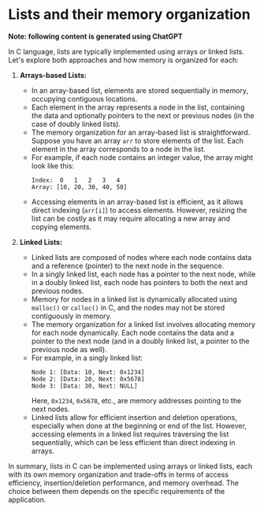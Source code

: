 # Lists and their memory organization

**Note: following content is generated using ChatGPT**

In C language, lists are typically implemented using arrays or linked lists. Let's explore both approaches and how memory is organized for each:

1. **Arrays-based Lists:**
   - In an array-based list, elements are stored sequentially in memory, occupying contiguous locations.
   - Each element in the array represents a node in the list, containing the data and optionally pointers to the next or previous nodes (in the case of doubly linked lists).
   - The memory organization for an array-based list is straightforward. Suppose you have an array `arr` to store elements of the list. Each element in the array corresponds to a node in the list.
   - For example, if each node contains an integer value, the array might look like this:
     ```
     Index:  0   1   2   3   4
     Array: [10, 20, 30, 40, 50]
     ```
   - Accessing elements in an array-based list is efficient, as it allows direct indexing (`arr[i]`) to access elements. However, resizing the list can be costly as it may require allocating a new array and copying elements.

2. **Linked Lists:**
   - Linked lists are composed of nodes where each node contains data and a reference (pointer) to the next node in the sequence.
   - In a singly linked list, each node has a pointer to the next node, while in a doubly linked list, each node has pointers to both the next and previous nodes.
   - Memory for nodes in a linked list is dynamically allocated using `malloc()` or `calloc()` in C, and the nodes may not be stored contiguously in memory.
   - The memory organization for a linked list involves allocating memory for each node dynamically. Each node contains the data and a pointer to the next node (and in a doubly linked list, a pointer to the previous node as well).
   - For example, in a singly linked list:
     ```
     Node 1: [Data: 10, Next: 0x1234]
     Node 2: [Data: 20, Next: 0x5678]
     Node 3: [Data: 30, Next: NULL]
     ```
     Here, `0x1234`, `0x5678`, etc., are memory addresses pointing to the next nodes.
   - Linked lists allow for efficient insertion and deletion operations, especially when done at the beginning or end of the list. However, accessing elements in a linked list requires traversing the list sequentially, which can be less efficient than direct indexing in arrays.

In summary, lists in C can be implemented using arrays or linked lists, each with its own memory organization and trade-offs in terms of access efficiency, insertion/deletion performance, and memory overhead. The choice between them depends on the specific requirements of the application.

